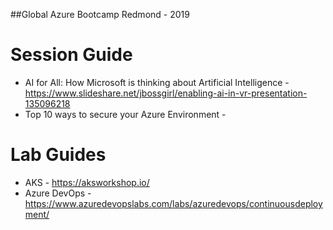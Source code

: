 ##Global Azure Bootcamp Redmond - 2019

# Session Guide
* AI for All: How Microsoft is thinking about Artificial Intelligence - https://www.slideshare.net/jbossgirl/enabling-ai-in-vr-presentation-135096218
* Top 10 ways to secure your Azure Environment - 

# Lab Guides
* AKS - https://aksworkshop.io/
* Azure DevOps - https://www.azuredevopslabs.com/labs/azuredevops/continuousdeployment/

